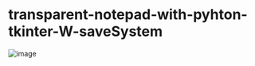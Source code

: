# transparent-notepad-with-pyhton-tkinter-W-saveSystem

![image](https://user-images.githubusercontent.com/118901793/212469770-dc8eec56-04bd-4a3e-be85-d0e189812765.png)
